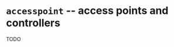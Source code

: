 `accesspoint` -- access points and controllers
==============================================

TODO
